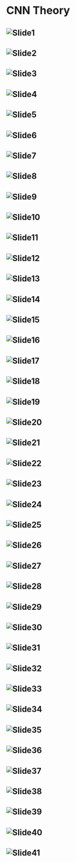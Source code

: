 # CNN Theory

## ![Slide1](./Images/Slide1.PNG)

## ![Slide2](./Images/Slide2.PNG)

## ![Slide3](./Images/Slide3.PNG)

## ![Slide4](./Images/Slide4.PNG)

## ![Slide5](./Images/Slide5.PNG)

## ![Slide6](./Images/Slide6.PNG)

## ![Slide7](./Images/Slide7.PNG)

## ![Slide8](./Images/Slide8.PNG)

## ![Slide9](./Images/Slide9.PNG)

## ![Slide10](./Images/Slide10.PNG)

## ![Slide11](./Images/Slide11.PNG)

## ![Slide12](./Images/Slide12.PNG)

## ![Slide13](./Images/Slide13.PNG)

## ![Slide14](./Images/Slide14.PNG)

## ![Slide15](./Images/Slide15.PNG)

## ![Slide16](./Images/Slide16.PNG)

## ![Slide17](./Images/Slide17.PNG)

## ![Slide18](./Images/Slide18.PNG)

## ![Slide19](./Images/Slide19.PNG)

## ![Slide20](./Images/Slide20.PNG)

## ![Slide21](./Images/Slide21.PNG)

## ![Slide22](./Images/Slide22.PNG)

## ![Slide23](./Images/Slide23.PNG)

## ![Slide24](./Images/Slide24.PNG)

## ![Slide25](./Images/Slide25.PNG)

## ![Slide26](./Images/Slide26.PNG)

## ![Slide27](./Images/Slide27.PNG)

## ![Slide28](./Images/Slide28.PNG)

## ![Slide29](./Images/Slide29.PNG)

## ![Slide30](./Images/Slide30.PNG)

## ![Slide31](./Images/Slide31.PNG)

## ![Slide32](./Images/Slide32.PNG)

## ![Slide33](./Images/Slide33.PNG)

## ![Slide34](./Images/Slide34.PNG)

## ![Slide35](./Images/Slide35.PNG)

## ![Slide36](./Images/Slide36.PNG)

## ![Slide37](./Images/Slide37.PNG)

## ![Slide38](./Images/Slide38.PNG)

## ![Slide39](./Images/Slide39.PNG)

## ![Slide40](./Images/Slide40.PNG)

## ![Slide41](./Images/Slide41.PNG)
